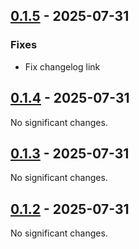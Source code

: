 ## [0.1.5](https://github.com/castoredc/avrocurio/tree/v0.1.5) - 2025-07-31

### Fixes

- Fix changelog link


## [0.1.4](https://github.com/castoredc/avrocurio/tree/0.1.4) - 2025-07-31

No significant changes.


## [0.1.3](https://github.com/castoredc/avrocurio/tree/0.1.3) - 2025-07-31

No significant changes.


## [0.1.2](https://github.com/castoredc/avrocurio/tree/0.1.2) - 2025-07-31

No significant changes.
